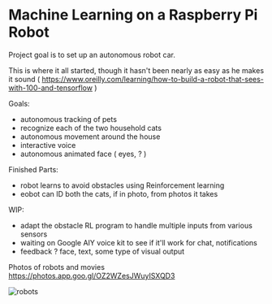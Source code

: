 # Machine Learning on a Raspberry Pi Robot

Project goal is to set up an autonomous robot car. 

This is where it all started, though it hasn't been nearly as easy as he makes it sound 
( https://www.oreilly.com/learning/how-to-build-a-robot-that-sees-with-100-and-tensorflow )



Goals:
- autonomous tracking of pets
- recognize each of the two household cats
- autonomous movement around the house
- interactive voice 
- autonomous animated face ( eyes, ? ) 



Finished Parts:
- robot learns to avoid obstacles using Reinforcement learning
- eobot can ID both the cats, if in photo, from photos it takes



WIP:
- adapt the obstacle RL program to handle multiple inputs from various sensors
- waiting on Google AIY voice kit to see if it'll work for chat, notifications
- feedback ? face, text, some type of visual output





Photos of robots and movies
https://photos.app.goo.gl/OZ2WZesJWuyISXQD3


![robots](https://github.com/timestocome/RaspberryPi-Robot/blob/master/robots.jpg)



